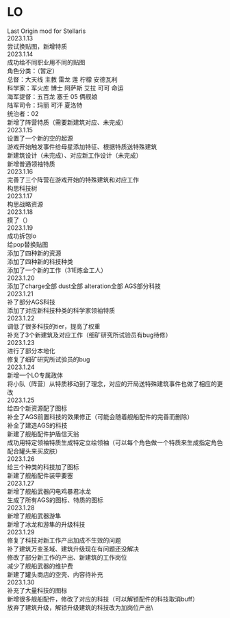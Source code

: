 # LO
Last Origin mod for Stellaris\
2023.1.13\
尝试换贴图，新增特质\
2023.1.14\
成功给不同职业用不同的贴图\
角色分类：（暂定）\
总督：大天线 主教 雷龙 莲 柠檬 安德瓦利\
科学家：军火库 博士 阿萨斯 艾拉 可可 命运 \
海军提督：五百龙 塞壬 05 俩舰娘 \
陆军司令：玛丽 可汗 夏洛特 \
统治者：02\
新增了阵营特质（需要新建筑对应、未完成）\
2023.1.15\
设置了一个新的空的起源\
游戏开始触发事件给母星添加特征、根据特质送特殊建筑\
新建筑设计（未完成）、对应新工作设计（未完成）\
新增普通领袖特质\
2023.1.16\
完善了三个阵营在游戏开始的特殊建筑和对应工作\
构思科技树\
2023.1.17\
构思战略资源\
2023.1.18\
摸了（）\
2023.1.19\
成功拆包lo\
给pop替换贴图\
添加了四种新的资源\
添加了四种新的科技种类\
添加了一个新的工作（31E炼金工人）\
2023.1.20\
添加了charge全部 dust全部 alteration全部 AGS部分科技\
2023.1.21\
补了部分AGS科技\
添加了对应新科技种类的科学家领袖特质\
2023.1.22\
调低了很多科技的tier，提高了权重\
补充了3个新建筑及对应工作（细矿研究所试验员有bug待修）\
2023.1.23\
进行了部分本地化\
修复了细矿研究所试验员的bug\
2023.1.24\
新增一个LO专属政体\
将小队（阵营）从特质移动到了理念，对应的开局送特殊建筑事件也做了相应的更改\
2023.1.25\
给四个新资源配了图标\
补全了AGS前置科技的效果修正（可能会随着舰船配件的完善而删除）\
补全了建造AGS的科技\
新建了舰船配件护盾信天翁\
成功用特定领袖特质生成特定立绘领袖（可以每个角色做一个特质来生成指定角色配合罐头来买皮肤）\
2023.1.26\
给三个种类的科技加了图标\
新建了舰船配件装甲要塞\
2023.1.27\
新增了舰船武器闪电鸡暴君冰龙\
生成了所有AGS的图标、特质的图标\
2023.1.28\
新增了舰船武器游隼\
新增了冰龙和游隼的升级科技\
2023.1.29\
修复了科技对新工作产出加成不生效的问题\
补了建筑万变圣域、建筑升级现在有问题还没解决\
修改了部分新工作的产出、新建筑的工作岗位\
减少了舰船武器的维护费\
新建了罐头商店的空壳、内容待补充\
2023.1.30\
补充了大量科技的图标\
新增很多舰船配件，修改了对应的科技（可以解锁配件的科技取消buff）\
放弃了建筑升级，解锁升级建筑的科技改为加岗位产出\